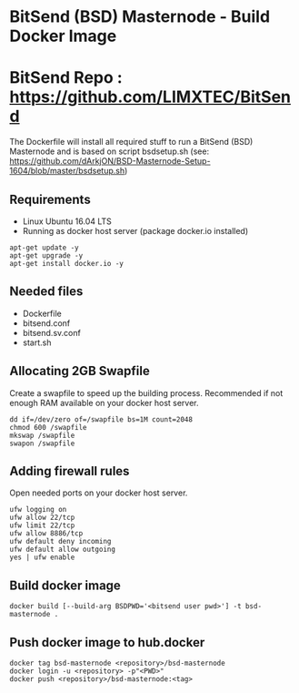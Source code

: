 # BitSend (BSD) Masternode - Build Docker Image
# BitSend Repo : https://github.com/LIMXTEC/BitSend

The Dockerfile will install all required stuff to run a BitSend (BSD) Masternode and is based on script bsdsetup.sh (see: https://github.com/dArkjON/BSD-Masternode-Setup-1604/blob/master/bsdsetup.sh)

## Requirements
- Linux Ubuntu 16.04 LTS
- Running as docker host server (package docker.io installed)
```
apt-get update -y
apt-get upgrade -y
apt-get install docker.io -y
```

## Needed files
- Dockerfile
- bitsend.conf
- bitsend.sv.conf
- start.sh

## Allocating 2GB Swapfile
Create a swapfile to speed up the building process. Recommended if not enough RAM available on your docker host server.
```
dd if=/dev/zero of=/swapfile bs=1M count=2048
chmod 600 /swapfile
mkswap /swapfile
swapon /swapfile
```

## Adding firewall rules
Open needed ports on your docker host server.
```
ufw logging on
ufw allow 22/tcp
ufw limit 22/tcp
ufw allow 8886/tcp
ufw default deny incoming 
ufw default allow outgoing 
yes | ufw enable
```

## Build docker image
```
docker build [--build-arg BSDPWD='<bitsend user pwd>'] -t bsd-masternode .
```

## Push docker image to hub.docker
```
docker tag bsd-masternode <repository>/bsd-masternode
docker login -u <repository> -p"<PWD>"
docker push <repository>/bsd-masternode:<tag>
```
